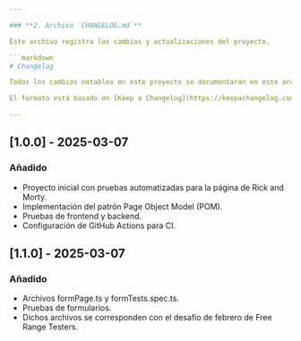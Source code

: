 ```yaml
---

### **2. Archivo `CHANGELOG.md`**

Este archivo registra los cambios y actualizaciones del proyecto.

```markdown
# Changelog

Todos los cambios notables en este proyecto se documentarán en este archivo.

El formato está basado en [Keep a Changelog](https://keepachangelog.com/es/1.0.0/).

---
```


## [1.0.0] - 2025-03-07

### Añadido
- Proyecto inicial con pruebas automatizadas para la página de Rick and Morty.
- Implementación del patrón Page Object Model (POM).
- Pruebas de frontend y backend.
- Configuración de GitHub Actions para CI.

## [1.1.0] - 2025-03-07

### Añadido
- Archivos formPage.ts y formTests.spec.ts.
- Pruebas de formularios.
- Dichos archivos se corresponden con el desafío de febrero de Free Range Testers.